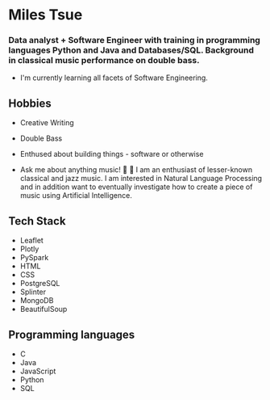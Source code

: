 # Miles Tsue

### Data analyst + Software Engineer with training in programming languages Python and Java and Databases/SQL. Background in classical music performance on double bass.

* I'm currently learning all facets of Software Engineering.

## Hobbies

* Creative Writing
* Double Bass
* Enthused about building things - software or otherwise

* Ask me about anything music! 🎹 🎻 I am an enthusiast of lesser-known classical and jazz music. I am interested in Natural Language Processing and in addition want to eventually investigate how to create a piece of music using Artificial Intelligence.

## Tech Stack

* Leaflet
* Plotly
* PySpark
* HTML
* CSS
* PostgreSQL
* Splinter
* MongoDB
* BeautifulSoup

## Programming languages

* C
* Java
* JavaScript
* Python
* SQL



